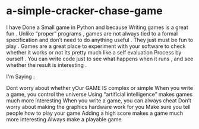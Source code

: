 # a-simple-cracker-chase-game

I have Done a Small game in Python and because Writing games is a great fun . Unlike “proper” programs , games are not always tied to a formal specification and don’t need to do anything useful . They just must be fun to play . Games are a great place to experiment with your software to check whether it works or not Its pretty much like a self evaluation Process by ourself . You can write code just to see what happens when it runs , and see whether the result is interesting .



I'm Saying  :

Dont worry about whether yOur GAME IS complex or simple 
When you write a game, you control the universe
Using “artificial intelligence” makes games much more interesting
When you write a game, you can always cheat
Don’t worry about making the graphics hardware work for you
Make sure you tell people how to play your game
Adding a high score makes a game much more interesting
Always make a playable game
